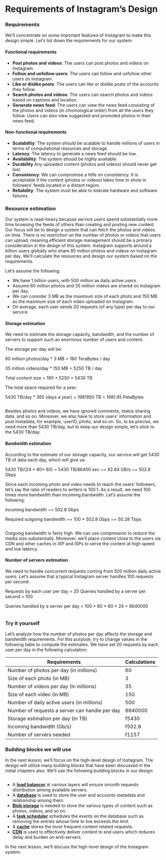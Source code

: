# Requirements of Instagram’s Design

### Requirements <a href="#requirements-0" id="requirements-0"></a>

We’ll concentrate on some important features of Instagram to make this design simple. Let’s list down the requirements for our system:

#### Functional requirements <a href="#functional-requirements-1" id="functional-requirements-1"></a>

* **Post photos and videos**: The users can post photos and videos on Instagram.
* **Follow and unfollow users**: The users can follow and unfollow other users on Instagram.
* **Like or dislike posts**: The users can like or dislike posts of the accounts they follow.
* **Search photos and videos**: The users can search photos and videos based on captions and location.
* **Generate news feed**: The users can view the news feed consisting of the photos and videos (in chronological order) from all the users they follow. Users can also view suggested and promoted photos in their news feed.

#### Non-functional requirements <a href="#non-functional-requirements-2" id="non-functional-requirements-2"></a>

* **Scalability**: The system should be scalable to handle millions of users in terms of computational resources and storage.
* **Latency**: The latency to generate a news feed should be low.
* **Availability**: The system should be highly available.
* **Durability** Any uploaded content (photos and videos) should never get lost.
* **Consistency**: We can compromise a little on consistency. It is acceptable if the content (photos or videos) takes time to show in followers’ feeds located in a distant region.
* **Reliability**: The system must be able to tolerate hardware and software failures.

### Resource estimation <a href="#resource-estimation-0" id="resource-estimation-0"></a>

Our system is read-heavy because service users spend substantially more time browsing the feeds of others than creating and posting new content. Our focus will be to design a system that can fetch the photos and videos on time. There is no restriction on the number of photos or videos that users can upload, meaning efficient storage management should be a primary consideration in the design of this system. Instagram supports around a billion users globally who share 95 million photos and videos on Instagram per day. We’ll calculate the resources and design our system based on the requirements.

Let’s assume the following:

* We have 1 billion users, with 500 million as daily active users.
* Assume 60 million photos and 35 million videos are shared on Instagram per day.
* We can consider 3 MB as the maximum size of each photo and 150 MB as the maximum size of each video uploaded on Instagram.
* On average, each user sends 20 requests (of any type) per day to our service.

#### Storage estimation <a href="#storage-estimation-1" id="storage-estimation-1"></a>

We need to estimate the storage capacity, bandwidth, and the number of servers to support such an enormous number of users and content.

The storage per day will be:

60 million photos/day \* 3 MB = 180 TeraBytes / day

35 million videos/day \* 150 MB = 5250 TB / day

Total content size = 180 + 5250 = 5430 TB

The total space required for a year:

5430 TB/day \* 365 (days a year) = 1981950 TB = 1981.95 PetaBytes

<figure><img src="https://kuweiguge.github.io/Grokking-Modern-System-Design-Interview-Gitbook/.gitbook/assets/Screenshot 2023-09-06 at 12.41.32 AM.png" alt=""><figcaption></figcaption></figure>

Besides photos and videos, we have ignored comments, status sharing data, and so on. Moreover, we also have to store users’ information and post metadata, for example, userID, photo, and so on. So, to be precise, we need more than 5430 TB/day, but to keep our design simple, let’s stick to the 5430 TB/day.

#### Bandwidth estimation <a href="#bandwidth-estimation-0" id="bandwidth-estimation-0"></a>

According to the estimate of our storage capacity, our service will get 5430 TB of data each day, which will give us:

5430 TB/(24 \* 60\* 60) = 5430 TB/86400 sec \~= 62.84 GB/s \~= 502.8 Gbps

Since each incoming photo and video needs to reach the users’ followers, let’s say the ratio of readers to writers is 100:1. As a result, we need 100 times more bandwidth than incoming bandwidth. Let’s assume the following:

Incoming bandwidth \~= 502.8 Gbps

Required outgoing bandwidth \~= 100 \* 502.8 Gbps \~= 50.28 Tbps

<figure><img src="https://kuweiguge.github.io/Grokking-Modern-System-Design-Interview-Gitbook/.gitbook/assets/Screenshot 2023-09-06 at 12.42.13 AM.png" alt=""><figcaption></figcaption></figure>

Outgoing bandwidth is fairly high. We can use compression to reduce the media size substantially. Moreover, we’ll place content close to the users via CDN and other caches in IXP and ISPs to serve the content at high speed and low latency.

#### Number of servers estimation <a href="#number-of-servers-estimation-0" id="number-of-servers-estimation-0"></a>

We need to handle concurrent requests coming from 500 million daily active users. Let’s assume that a typical Instagram server handles 100 requests per second:

Requests by each user per day = 20 Queries handled by a server per second = 100

Queries handled by a server per day = 100 \* 60 \* 60 \* 24 = 8640000

<figure><img src="https://kuweiguge.github.io/Grokking-Modern-System-Design-Interview-Gitbook/.gitbook/assets/Screenshot 2023-09-06 at 12.42.42 AM.png" alt=""><figcaption></figcaption></figure>

### Try it yourself <a href="#try-it-yourself-0" id="try-it-yourself-0"></a>

Let’s analyze how the number of photos per day affects the storage and bandwidth requirements. For this purpose, try to change values in the following table to compute the estimates. We have set 20 requests by each user per day in the following calculation:



| Requirements                                   | Calculations |
| ---------------------------------------------- | ------------ |
| Number of photos per day (in millions)         | 60           |
| Size of each photo (in MB)                     | 3            |
| Number of videos per day (in millions)         | 35           |
| Size of each video (in MB)                     | 150          |
| Number of daily active users (in millions)     | 500          |
| Number of requests a server can handle per day | 8640000      |
| Storage estimation per day (in TB)             | f5430        |
| Incoming bandwidth (Gb/s)                      | f502.8       |
| Number of servers needed                       | f1157        |

### Building blocks we will use <a href="#building-blocks-we-will-use-0" id="building-blocks-we-will-use-0"></a>

In the next lesson, we’ll focus on the high-level design of Instagram. The design will utilize many building blocks that have been discussed in the initial chapters also. We’ll use the following building blocks in our design:

<figure><img src="https://kuweiguge.github.io/Grokking-Modern-System-Design-Interview-Gitbook/.gitbook/assets/Screenshot 2023-09-06 at 12.43.08 AM.png" alt=""><figcaption></figcaption></figure>

* A [**load balancer**](../load-balancers/introduction-to-load-balancers.md) at various layers will ensure smooth requests distribution among available servers.
* A [**database**](../databases/introduction-to-databases.md) is used to store the user and accounts metadata and relationship among them.
* [**Blob storage**](../blob-store/system-design-a-blob-store.md) is needed to store the various types of content such as photos, videos, and so on.
* A [**task scheduler**](../distributed-task-scheduler/system-design-the-distributed-task-scheduler.md) schedules the events on the database such as removing the entries whose time to live exceeds the limit.
* A [**cache**](../distributed-cache/system-design-the-distributed-cache.md) stores the most frequent content related requests.
* [**CDN**](../content-delivery-network-cdn/system-design-the-content-delivery-network-cdn.md) is used to effectively deliver content to end users which reduces delay and burden on end-servers.

In the next lesson, we’ll discuss the high-level design of the Instagram system.
